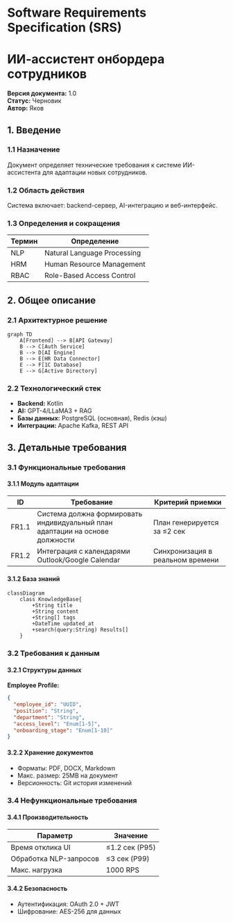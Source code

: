 
# Software Requirements Specification (SRS)
# ИИ-ассистент онбордера сотрудников  
**Версия документа:** 1.0  
**Статус:** Черновик  
**Автор:** Яков
## 1. Введение

### 1.1 Назначение
Документ определяет технические требования к системе ИИ-ассистента для адаптации новых сотрудников.

### 1.2 Область действия
Система включает: backend-сервер, AI-интеграцию и веб-интерфейс.

### 1.3 Определения и сокращения
| Термин | Определение |
|--------|------------|
| NLP | Natural Language Processing |
| HRM | Human Resource Management |
| RBAC | Role-Based Access Control |

## 2. Общее описание

### 2.1 Архитектурное решение
```mermaid
graph TD
    A[Frontend] --> B[API Gateway]
    B --> C[Auth Service]
    B --> D[AI Engine]
    B --> E[HR Data Connector]
    E --> F[1C Database]
    E --> G[Active Directory]
```

### 2.2 Технологический стек
- **Backend:** Kotlin
- **AI:** GPT-4/LLaMA3 + RAG
- **Базы данных:** PostgreSQL (основная), Redis (кэш)
- **Интеграции:** Apache Kafka, REST API

## 3. Детальные требования

### 3.1 Функциональные требования

#### 3.1.1 Модуль адаптации
| ID    | Требование                                                                   | Критерий приемки                 |
| ----- | ---------------------------------------------------------------------------- | -------------------------------- |
| FR1.1 | Система должна формировать индивидуальный план адаптации на основе должности | План генерируется за ≤2 сек      |
| FR1.2 | Интеграция с календарями Outlook/Google Calendar                             | Синхронизация в реальном времени |

#### 3.1.2 База знаний
```mermaid
classDiagram
    class KnowledgeBase{
        +String title
        +String content
        +String[] tags
        +DateTime updated_at
        +search(query:String) Results[]
    }
```
### 3.2 Требования к данным

#### 3.2.1 Структуры данных
**Employee Profile:**
```json
{
  "employee_id": "UUID",
  "position": "String",
  "department": "String",
  "access_level": "Enum[1-5]",
  "onboarding_stage": "Enum[1-10]"
}
```

#### 3.2.2 Хранение документов
- Форматы: PDF, DOCX, Markdown
- Макс. размер: 25MB на документ
- Версионность: Git история изменений

### 3.4 Нефункциональные требования

#### 3.4.1 Производительность
| Параметр | Значение |
|----------|----------|
| Время отклика UI | ≤1.2 сек (P95) |
| Обработка NLP-запросов | ≤3 сек (P99) |
| Макс. нагрузка | 1000 RPS |

#### 3.4.2 Безопасность
- Аутентификация: OAuth 2.0 + JWT
- Шифрование: AES-256 для данных